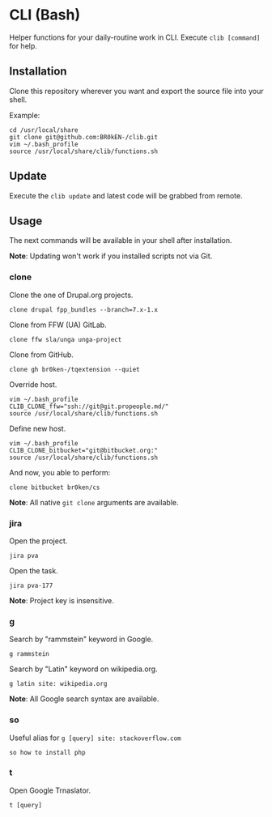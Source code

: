 # CLI (Bash)

Helper functions for your daily-routine work in CLI. Execute `clib [command]` for help.

## Installation

Clone this repository wherever you want and export the source file into your shell.

Example:

```shell
cd /usr/local/share
git clone git@github.com:BR0kEN-/clib.git
vim ~/.bash_profile
source /usr/local/share/clib/functions.sh
```

## Update

Execute the `clib update` and latest code will be grabbed from remote.

## Usage

The next commands will be available in your shell after installation.

**Note**: Updating won't work if you installed scripts not via Git.

### clone

Clone the one of Drupal.org projects.

```shell
clone drupal fpp_bundles --branch=7.x-1.x
```

Clone from FFW (UA) GitLab.

```shell
clone ffw sla/unga unga-project
```

Clone from GitHub.

```shell
clone gh br0ken-/tqextension --quiet
```

Override host.

```shell
vim ~/.bash_profile
CLIB_CLONE_ffw="ssh://git@git.propeople.md/"
source /usr/local/share/clib/functions.sh
```

Define new host.

```shell
vim ~/.bash_profile
CLIB_CLONE_bitbucket="git@bitbucket.org:"
source /usr/local/share/clib/functions.sh
```

And now, you able to perform:

```shell
clone bitbucket br0ken/cs
```

**Note**: All native `git clone` arguments are available.

### jira

Open the project.

```shell
jira pva
```

Open the task.

```shell
jira pva-177
```

**Note**: Project key is insensitive.

### g

Search by "rammstein" keyword in Google.

```shell
g rammstein
```

Search by "Latin" keyword on wikipedia.org. 

```shell
g latin site: wikipedia.org
```

**Note**: All Google search syntax are available.

### so

Useful alias for `g [query] site: stackoverflow.com`

```shell
so how to install php
```

### t

Open Google Trnaslator.

```shell
t [query]
```
